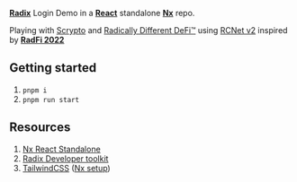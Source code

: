 **[Radix](https://www.radixdlt.com/)** Login Demo in a **[React](https://react.dev/)** standalone **[Nx](https://nx.dev/)** repo.

Playing with [Scrypto](https://developers.radixdlt.com/#get-started) and [Radically Different DeFi™](https://www.radixdlt.com/) using [RCNet v2](https://www.radixdlt.com/blog/phase-2-of-rcnet-v2-begins) inspired by **[RadFi 2022](https://www.radixdlt.com/radfi)**

## Getting started

1. `pnpm i`
1. `pnpm run start` 

## Resources

1. [Nx React Standalone](https://nx.dev/getting-started/tutorials/react-standalone-tutorial)
1. [Radix Developer toolkit](https://github.com/radixdlt/radix-dapp-toolkit)
1. [TailwindCSS](https://tailwindcss.com/) ([Nx setup](https://nx.dev/packages/react/generators/setup-tailwind))